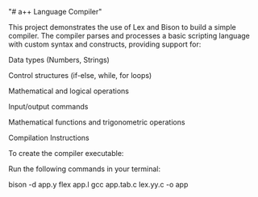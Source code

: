 "# a++ Language Compiler" 

This project demonstrates the use of Lex and Bison to build a simple compiler. The compiler parses and processes a basic scripting language with custom syntax and constructs, providing support for:

Data types (Numbers, Strings)

Control structures (if-else, while, for loops)

Mathematical and logical operations

Input/output commands

Mathematical functions and trigonometric operations


Compilation Instructions

To create the compiler executable:

Run the following commands in your terminal:

bison -d app.y
flex app.l
gcc app.tab.c lex.yy.c -o app

